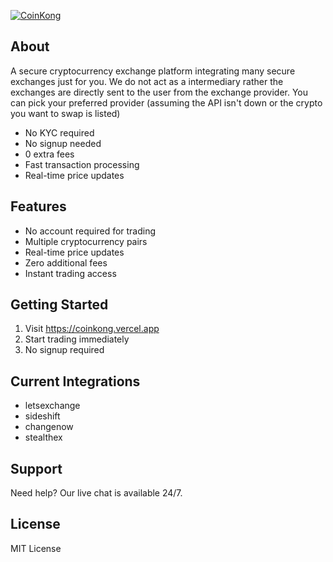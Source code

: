 [![CoinKong](https://img.shields.io/badge/Coin-Kong-purple?style=flat-square)](https://coinkong.vercel.app)

## About
A secure cryptocurrency exchange platform integrating many secure exchanges just for you. We do not act as a intermediary rather the exchanges are directly sent to the user from the exchange provider. You can pick your preferred provider (assuming the API isn't down or the crypto you want to swap is listed) 

*   No KYC required
*   No signup needed
*   0 extra fees
*   Fast transaction processing
*   Real-time price updates

## Features

*   No account required for trading
*   Multiple cryptocurrency pairs
*   Real-time price updates
*   Zero additional fees
*   Instant trading access

## Getting Started

1.  Visit https://coinkong.vercel.app
2.  Start trading immediately
3.  No signup required

## Current Integrations
*   letsexchange
*   sideshift
*   changenow
*   stealthex

## Support

Need help? Our live chat is available 24/7.

## License

MIT License
